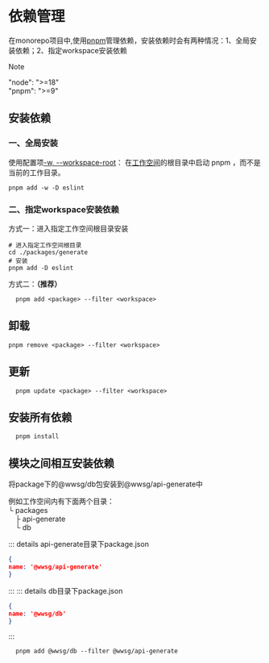 # 依赖管理

在monorepo项目中,使用[pnpm](https://pnpm.io/zh/)管理依赖，安装依赖时会有两种情况：1、全局安装依赖；2、指定workspace安装依赖

> [!NOTE]
> "node": ">=18"  
> "pnpm": ">=9"  

## 安装依赖

### 一、全局安装

使用配置项[-w, --workspace-root](https://pnpm.io/zh/pnpm-cli)： 在[工作空间](https://pnpm.io/zh/workspaces)的根目录中启动 pnpm ，而不是当前的工作目录。

```shell
pnpm add -w -D eslint
```

### 二、指定workspace安装依赖

方式一：进入指定工作空间根目录安装

```shell
# 进入指定工作空间根目录
cd ./packages/generate
# 安装
pnpm add -D eslint
```

方式二：**（推荐）**

```shell
  pnpm add <package> --filter <workspace>
```

## 卸载

```shell
pnpm remove <package> --filter <workspace>
```

## 更新

```shell
  pnpm update <package> --filter <workspace>
```

## 安装所有依赖

```shell
  pnpm install
```

## 模块之间相互安装依赖

将package下的@wwsg/db包安装到@wwsg/api-generate中

例如工作空间内有下面两个目录：  
└ packages  
&emsp;├ api-generate  
&emsp;└ db  

::: details api-generate目录下package.json

```json
{
name: '@wwsg/api-generate'
}
```

:::
::: details db目录下package.json

```json
{
name: '@wwsg/db'
}
```

:::

```shell
  pnpm add @wwsg/db --filter @wwsg/api-generate
```
